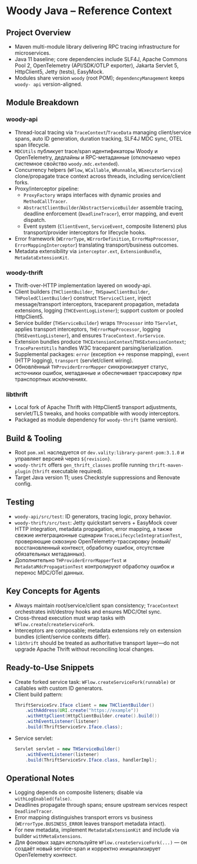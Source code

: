 # Woody Java – Reference Context

## Project Overview

- Maven multi-module library delivering RPC tracing infrastructure for
  microservices.
- Java 11 baseline; core dependencies include SLF4J, Apache Commons Pool 2,
  OpenTelemetry (API/SDK/OTLP exporter), Jakarta Servlet 5, HttpClient5, Jetty
  (tests), EasyMock.
- Modules share version `woody` (root POM); `dependencyManagement` keeps `woody-
  api` version-aligned.

## Module Breakdown

### woody-api

- Thread-local tracing via `TraceContext`/`TraceData` managing client/service
  spans, auto ID generation, duration tracking, SLF4J MDC sync, OTEL span
  lifecycle.
- `MDCUtils` публикует trace/span идентификаторы Woody и OpenTelemetry,
  дедлайны и RPC-метаданные (отключаемо через системное свойство
  `woody.mdc.extended`).
- Concurrency helpers (`WFlow`, `WCallable`, `WRunnable`, `WExecutorService`)
  clone/propagate trace context across threads, including service/client forks.
- Proxy/interceptor pipeline:
  - `ProxyFactory` wraps interfaces with dynamic proxies and
    `MethodCallTracer`.
  - `AbstractClientBuilder`/`AbstractServiceBuilder` assemble tracing,
    deadline
    enforcement (`DeadlineTracer`), error
      mapping, and event dispatch.
  - Event system (`ClientEvent`, `ServiceEvent`, composite listeners) plus
    transport/provider interceptors for
      lifecycle hooks.
- Error framework (`WErrorType`, `WErrorDefinition`, `ErrorMapProcessor`,
  `ErrorMappingInterceptor`) translating transport/business outcomes.
- Metadata extensibility via `interceptor.ext`, `ExtensionBundle`,
  `MetadataExtensionKit`.

### woody-thrift

- Thrift-over-HTTP implementation layered on woody-api.
- Client builders (`THClientBuilder`, `THSpawnClientBuilder`,
  `THPooledClientBuilder`) construct `TServiceClient`, inject message/transport
  interceptors, traceparent propagation, metadata extensions, logging
  (`THCEventLogListener`); support custom or pooled HttpClient5.
- Service builder (`THServiceBuilder`) wraps `TProcessor` into `TServlet`,
  applies transport interceptors, `THErrorMapProcessor`, logging
  (`THSEventLogListener`), and ensures `TraceContext.forService`.
- Extension bundles produce `THCExtensionContext`/`THSExtensionContext`;
  `TraceParentUtils` handles W3C traceparent parsing/serialization.
- Supplemental packages: `error` (exception ↔ response mapping), `event` (HTTP
  logging), `transport` (servlet/client wiring).
- Обновлённый `THProviderErrorMapper` синхронизирует статус, источники ошибок,
  метаданные и обеспечивает трассировку при транспортных исключениях.

### libthrift

- Local fork of Apache Thrift with HttpClient5 transport adjustments,
  servlet/TLS tweaks, and hooks compatible with woody interceptors.
- Packaged as module dependency for `woody-thrift` (same version).

## Build & Tooling

- Root `pom.xml` наследуется от `dev.vality:library-parent-pom:3.1.0` и
  управляет версией через `${revision}`.
- `woody-thrift` offers `gen_thrift_classes` profile running `thrift-maven-
  plugin` (`thrift` executable required).
- Target Java version 11; uses Checkstyle suppressions and Renovate config.

## Testing

- `woody-api/src/test`: ID generators, tracing logic, proxy behavior.
- `woody-thrift/src/test`: Jetty quickstart servers + EasyMock cover HTTP
  integration, metadata propagation, error mapping, а также свежие
  интеграционные сценарии `TraceLifecycleIntegrationTest`, проверяющие
  сквозную OpenTelemetry-трассировку (новый/восстановленный контекст,
  обработку ошибок, отсутствие обязательных метаданных).
- Дополнительно `THProviderErrorMapperTest` и `MetadataMdcPropagationTest`
  контролируют обработку ошибок и перенос MDC/OTel данных.

## Key Concepts for Agents

- Always maintain root/service/client span consistency; `TraceContext`
  orchestrates init/destroy hooks and ensures MDC/Otel sync.
- Cross-thread execution must wrap tasks with
  `WFlow.create`/`createServiceFork`.
- Interceptors are composable; metadata extensions rely on extension bundles
  (client/service contexts differ).
- `libthrift` should be treated as authoritative transport layer—do not upgrade
  Apache Thrift without reconciling local changes.

## Ready-to-Use Snippets

- Create forked service task: `WFlow.createServiceFork(runnable)` or callables
  with custom ID generators.
- Client build pattern:
  ```java
  ThriftServiceSrv.Iface client = new THClientBuilder()
      .withAddress(URI.create("https://example"))
      .withHttpClient(HttpClientBuilder.create().build())
      .withEventListener(listener)
      .build(ThriftServiceSrv.Iface.class);
  ```
- Service servlet:
  ```java
  Servlet servlet = new THServiceBuilder()
      .withEventListener(listener)
      .build(ThriftServiceSrv.Iface.class, handlerImpl);
  ```

## Operational Notes

- Logging depends on composite listeners; disable via `withLogEnabled(false)`.
- Deadlines propagate through spans; ensure upstream services respect
  `DeadlineTracer`.
- Error mapping distinguishes transport errors vs business
  (`WErrorType.BUSINESS_ERROR` leaves transport metadata intact).
- For new metadata, implement `MetadataExtensionKit` and include via builder
  `withMetaExtensions`.
- Для фоновых задач используйте `WFlow.createServiceFork(...)` — он создаёт
  новый service-span и корректно инициализирует OpenTelemetry контекст.
